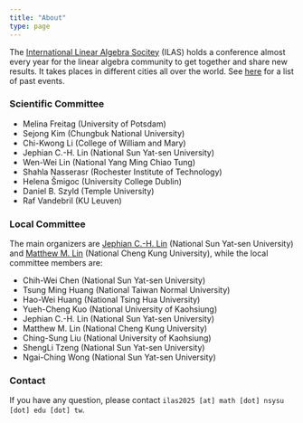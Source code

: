 ```yaml
---
title: "About"
type: page
---
```


The [International Linear Algebra Socitey](https://ilasic.org/) (ILAS)
holds a conference almost every year for the linear algebra community
to get together and share new results.  It takes places in different
cities all over the world.  See
[here](https://ilasic.org/conferences/) for a list of past events.


### Scientific Committee

- Melina Freitag (University of Potsdam)
- Sejong Kim (Chungbuk National University)
- Chi-Kwong Li (College of William and Mary)
- Jephian C.-H. Lin (National Sun Yat-sen University)
- Wen-Wei Lin (National Yang Ming Chiao Tung)
- Shahla Nasserasr (Rochester Institute of Technology)
- Helena Šmigoc (University College Dublin)
- Daniel B. Szyld (Temple University)
- Raf Vandebril (KU Leuven)


### Local Committee

The main organizers are [Jephian
C.-H. Lin](https://jephianlin.github.io/) (National Sun Yat-sen
University) and [Matthew
M. Lin](https://sites.google.com/view/mattmlin/home) (National Cheng
Kung University), while the local committee members are:

- Chih-Wei Chen (National Sun Yat-sen University)
- Tsung Ming Huang (National Taiwan Normal University)
- Hao-Wei Huang (National Tsing Hua University)
- Yueh-Cheng Kuo (National University of Kaohsiung)
- Jephian C.-H. Lin (National Sun Yat-sen University)
- Matthew M. Lin (National Cheng Kung University)
- Ching-Sung Liu (National University of Kaohsiung)
- ShengLi Tzeng (National Sun Yat-sen University)
- Ngai-Ching Wong (National Sun Yat-sen University)

### Contact

If you have any question, please contact `ilas2025 [at] math [dot]
nsysu [dot] edu [dot] tw`.
